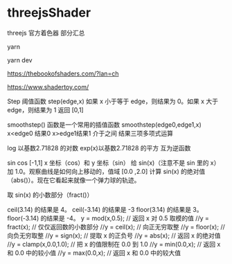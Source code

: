# threejsShader
threejs 官方着色器 部分汇总

yarn

yarn dev


https://thebookofshaders.com/?lan=ch



https://www.shadertoy.com/

Step 阈值函数 step(edge,x)  如果 x 小于等于 edge，则结果为 0。如果 x 大于 edge，则结果为 1  返回 [0,1]


smoothstep() 函数是一个常用的插值函数 smoothstep(edge0,edge1,x)  x<edge0 结果0 x>edge1结果1 介于之间 结果三项多项式运算

log 以基数2.71828 的对数   exp(x)以基数2.71828 的平方 互为逆函数

sin cos [-1,1]  x 坐标（cos）和 y 坐标（sin）      给 sin(x)（注意不是 sin 里的 x）加 1.0。观察曲线是如何向上移动的，值域 [0.0 ,2.0]   计算 sin(x) 的绝对值（abs()）。现在它看起来就像一个弹力球的轨迹。

取 sin(x) 的小数部分（fract()）

ceil(3.14) 的结果是 4。
ceil(-3.14) 的结果是 -3
floor(3.14) 的结果是 3。
floor(-3.14) 的结果是 -4。
y = mod(x,0.5); // 返回 x 对 0.5 取模的值
//y = fract(x); // 仅仅返回数的小数部分
//y = ceil(x);  // 向正无穷取整
//y = floor(x); // 向负无穷取整
//y = sign(x);  // 提取 x 的正负号
//y = abs(x);   // 返回 x 的绝对值
//y = clamp(x,0.0,1.0); // 把 x 的值限制在 0.0 到 1.0
//y = min(0.0,x);   // 返回 x 和 0.0 中的较小值
//y = max(0.0,x);   // 返回 x 和 0.0 中的较大值  
